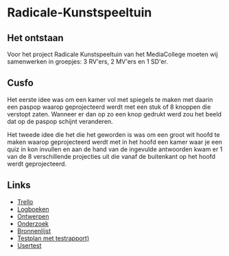 # Radicale-Kunstspeeltuin

## Het ontstaan

Voor het project Radicale Kunstspeeltuin van het MediaCollege moeten wij samenwerken in groepjes: 3 RV'ers, 2 MV'ers en 1 SD'er.

## Cusfo
Het eerste idee was om een kamer vol met spiegels te maken met daarin een paspop waarop geprojecteerd werdt met een stuk of 8 knoppen die verstopt zaten. 
Wanneer er dan op zo een knop gedrukt werd zou het beeld dat op de paspop schijnt veranderen.

Het tweede idee die het die het geworden is was om een groot wit hoofd te maken waarop geprojecteerd werdt met in het hoofd een kamer waar je een quiz in kon invullen en aan de hand van de ingevulde antwoorden kwam er 1 van de 8 verschillende projecties uit die vanaf de buitenkant op het hoofd werdt geprojecteerd.


## Links
* [Trello](https://trello.com/b/oMvIVG1h/sd-monique)
* [Logboeken](https://docs.google.com/spreadsheets/d/1YCDqIjG2t5k0Tt_hkMRg8adghSpcoY46/edit?usp=sharing&ouid=104646487791745958861&rtpof=true&sd=true)
* [Ontwerpen](https://docs.google.com/document/d/1hxd7XWGe2bQAkZ5i091_K1QJZtqrlo9x/edit?usp=sharing&ouid=104646487791745958861&rtpof=true&sd=true)
* [Onderzoek](https://docs.google.com/document/d/1GbMS0gBmMSKK8U3192w8cpnzokw2L1kF/edit?usp=sharing&ouid=104646487791745958861&rtpof=true&sd=true)
* [Bronnenlijst](https://docs.google.com/document/d/1C-uObXlT8zry9Uoac7499NnW46Py7SOP/edit?usp=sharing&ouid=104646487791745958861&rtpof=true&sd=true)
* [Testplan met testrapport)](https://docs.google.com/document/d/1j2_9yfPlDpaMw3XUkOAZWIATCJ7rW5_g/edit?usp=sharing&ouid=104646487791745958861&rtpof=true&sd=true)
* [Usertest](https://youtu.be/TZYTIcgUUHw)
